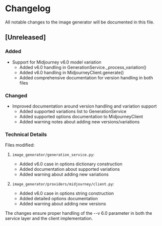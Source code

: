 # Changelog

All notable changes to the image generator will be documented in this file.

## [Unreleased]

### Added
- Support for Midjourney v6.0 model variation
  - Added v6.0 handling in GenerationService._process_variation()
  - Added v6.0 handling in MidjourneyClient.generate()
  - Added comprehensive documentation for version handling in both files

### Changed
- Improved documentation around version handling and variation support
  - Added supported variations list to GenerationService
  - Added supported options documentation to MidjourneyClient
  - Added warning notes about adding new versions/variations

### Technical Details
Files modified:
1. `image_generator/generation_service.py`:
   - Added v6.0 case in options dictionary construction
   - Added documentation about supported variations
   - Added warning about adding new variations

2. `image_generator/providers/midjourney/client.py`:
   - Added v6.0 case in options string construction
   - Added detailed options documentation
   - Added warning about adding new versions

The changes ensure proper handling of the --v 6.0 parameter in both the service layer and the client implementation. 